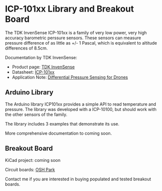 # ICP-101xx Library and Breakout Board

The TDK InvenSense ICP-101xx is a family of very low power, very high accuracy barometric perssure sensors. These sensors can measure pressure difference of as little as +/- 1 Pascal, which is equivalent to altitude differences of 8.5cm.

Documentation by TDK InvenSense:
* Product page: [TDK InvenSense](https://www.invensense.com/products/1-axis/icp-101xx/)
* Datasheet: [ICP-101xx](http://www.invensense.com/wp-content/uploads/2018/01/DS-000186-ICP-101xx-v1.0.pdf)
* Application Note: [Differential Pressure Sensing for Drones](https://www.invensense.com/download-pdf/an-000119-differential-pressure-sensing-using-icm-20789-for-altitude-hold-in-drones/)

## Arduino Library

The Arduino library ICP101xx provides a simple API to read temperature and pressure. The library was developed with a ICP-10100, but should work with the other sensors of the family.

The library includes 3 examples that demonstrate its use.

More comprehensive documentation to coming soon.

## Breakout Board

KiCad project: coming soon

Circuit boards: [OSH Park](https://oshpark.com/projects/QdVsvLNH)

Contact me if you are interested in buying populated and tested breakout boards.
